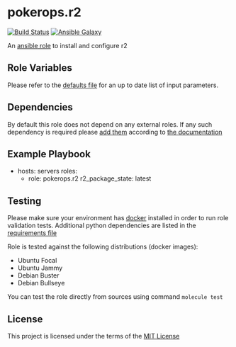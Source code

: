 # pokerops.r2

[![Build Status](https://github.com/pokerops/ansible-collection-r2/actions/workflows/molecule.yml/badge.svg)](https://github.com/pokerops/ansible-collection-r2/actions/wofklows/molecule.yml)
[![Ansible Galaxy](http://img.shields.io/badge/ansible--galaxy-pokerops.r2.vim-blue.svg)](https://galaxy.ansible.com/pokerops/r2/)

<!--
[![Ansible Galaxy](https://img.shields.io/badge/dynamic/json?color=blueviolet&label=pokerops/r2&query=%24.summary_fields.versions%5B0%5D.name&url=https%3A%2F%2Fgalaxy.ansible.com%2Fapi%2Fv1%2Froles%2F<galaxy_id>%2F%3Fformat%3Djson)](https://galaxy.ansible.com/pokerops/r2/)
 -->

An [ansible role](https://galaxy.ansible.com/pokerops/r2) to install and configure r2

## Role Variables

Please refer to the [defaults file](/defaults/main.yml) for an up to date list of input parameters.

## Dependencies

By default this role does not depend on any external roles. If any such dependency is required please [add them](/meta/main.yml) according to [the documentation](http://docs.ansible.com/ansible/playbooks_roles.html#role-dependencies)

## Example Playbook

- hosts: servers
  roles:
     - role: pokerops.r2
       r2_package_state: latest

## Testing

Please make sure your environment has [docker](https://www.docker.com) installed in order to run role validation tests. Additional python dependencies are listed in the [requirements file](https://github.com/nephelaiio/ansible-role-requirements/blob/master/requirements.txt)

Role is tested against the following distributions (docker images):

  * Ubuntu Focal
  * Ubuntu Jammy
  * Debian Buster
  * Debian Bullseye

You can test the role directly from sources using command ` molecule test `

## License

This project is licensed under the terms of the [MIT License](/LICENSE)
